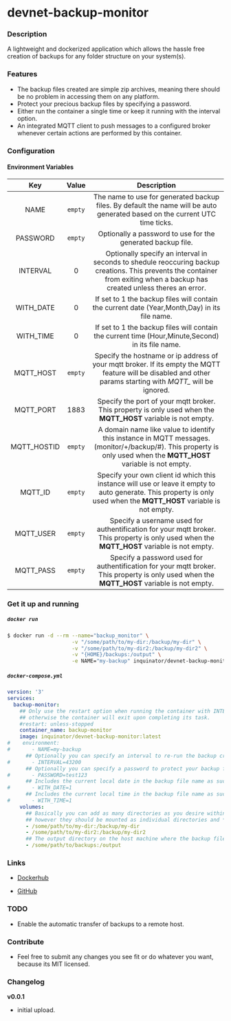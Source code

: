 # devnet-backup-monitor

### Description

A lightweight and dockerized application which allows the hassle free creation of backups for any folder structure on your system(s).


### Features

- The backup files created are simple zip archives, meaning there should be no problem in accessing them on any platform.
- Protect your precious backup files by specifying a password.
- Either run the container a single time or keep it running with the interval option.
- An integrated MQTT client to push messages to a configured broker whenever certain actions are performed by this container.

### Configuration

#### Environment Variables

| Key | Value | Description |
|:-----------------:|:----------------------------------------------:|:------------------------------------------------------------------------------------------------------------------------------------:|
| NAME | `empty` | The name to use for generated backup files. By default the name will be auto generated based on the current UTC time ticks. |
| PASSWORD | `empty` | Optionally a password to use for the generated backup file. |
| INTERVAL | 0 | Optionally specify an interval in seconds to shedule reoccuring backup creations. This prevents the container from exiting when a backup has created unless theres an error. |
| WITH_DATE | 0 | If set to 1 the backup files will contain the current date (Year,Month,Day) in its file name. |
| WITH_TIME | 0 | If set to 1 the backup files will contain the current time (Hour,Minute,Second) in its file name. |
| MQTT_HOST | `empty` | Specify the hostname or ip address of your mqtt broker. If its empty the MQTT feature will be disabled and other params starting with *MQTT_* will be ignored. |
| MQTT_PORT | 1883 | Specify the port of your mqtt broker. This property is only used when the **MQTT_HOST** variable is not empty. |
| MQTT_HOSTID | `empty` | A domain name like value to identify this instance in MQTT messages. (monitor/+/backup/#). This property is only used when the **MQTT_HOST** variable is not empty. |
| MQTT_ID | `empty` | Specify your own client id which this instance will use or leave it empty to auto generate. This property is only used when the **MQTT_HOST** variable is not empty. |
| MQTT_USER | `empty` | Specify a username used for authentification for your mqtt broker. This property is only used when the **MQTT_HOST** variable is not empty. |
| MQTT_PASS | `empty` | Specify a password used for authentification for your mqtt broker. This property is only used when the **MQTT_HOST** variable is not empty. |

### Get it up and running

##### `docker run`

```bash
$ docker run -d --rm --name="backup_monitor" \
                     -v "/some/path/to/my-dir:/backup/my-dir" \
                     -v "/some/path/to/my-dir2:/backup/my-dir2" \
                     -v "{HOME}/backups:/output" \
                     -e NAME="my-backup" inquinator/devnet-backup-monitor:latest
```

##### `docker-compose.yml`

```yml
version: '3'
services:
  backup-monitor:
    ## Only use the restart option when running the container with INTERVAL specified,
    ## otherwise the container will exit upon completing its task.
    #restart: unless-stopped
    container_name: backup-monitor
    image: inquinator/devnet-backup-monitor:latest
#    environment:
#       - NAME=my-backup
      ## Optionally you can specify an interval to re-run the backup creation every x seconds.
#       - INTERVAL=43200
      ## Optionally you can specify a password to protect your backup files.
#       - PASSWORD=test123
      ## Includes the current local date in the backup file name as such YYYY-MM-DD
#       - WITH_DATE=1
      ## Includes the current local time in the backup file name as such HH-MM-SS
#       - WITH_TIME=1
    volumes:
      ## Basically you can add as many directories as you desire within the */backup/* directory,
      ## however they should be mounted as individual directories and **not directly** as */backup/* 
      - /some/path/to/my-dir:/backup/my-dir
      - /some/path/to/my-dir2:/backup/my-dir2
      ## The output directory on the host machine where the backup files should be stored.
      - /some/path/to/backups:/output
```

### Links

- [Dockerhub](https://hub.docker.com/r/inquinator/devnet-backup-monitor)

- [GitHub](https://github.com/Arosy/devnet-backup-monitor)

### TODO

- Enable the automatic transfer of backups to a remote host.

### Contribute

- Feel free to submit any changes you see fit or do whatever you want, because its MIT licensed.

### Changelog

**v0.0.1**
- initial upload.